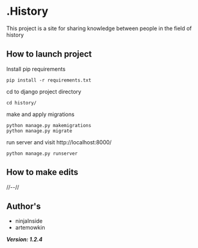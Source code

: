 # .History

This project is a site for sharing knowledge between people in the field of history

## How to launch project

Install pip requirements

```
pip install -r requirements.txt
```

cd to django project directory

```
cd history/
```

make and apply migrations

```
python manage.py makemigrations
python manage.py migrate
```

run server and visit http://localhost:8000/

```
python manage.py runserver
```

## How to make edits
  //--//

## Author's 
  
 - ninjaInside
 - artemowkin
 

***Version: 1.2.4***  
  
